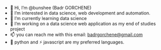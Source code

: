 - 👋 Hi, I’m @bunshee (Badr GORCHENE)
- 👀 I’m interested in data science, web development and automation.
- 🌱 I’m currently learning data science
- 💞️ I’m working on a data science web application as my end of studies project 
- 📫 you can reach me with this email: badrgorchene@gmail.com
- 🐍 python and ⚡ javascript are my preferred languages.

<!---
bunshee/bunshee is a ✨ special ✨ repository because its `README.md` (this file) appears on your GitHub profile.
You can click the Preview link to take a look at your changes.
--->

